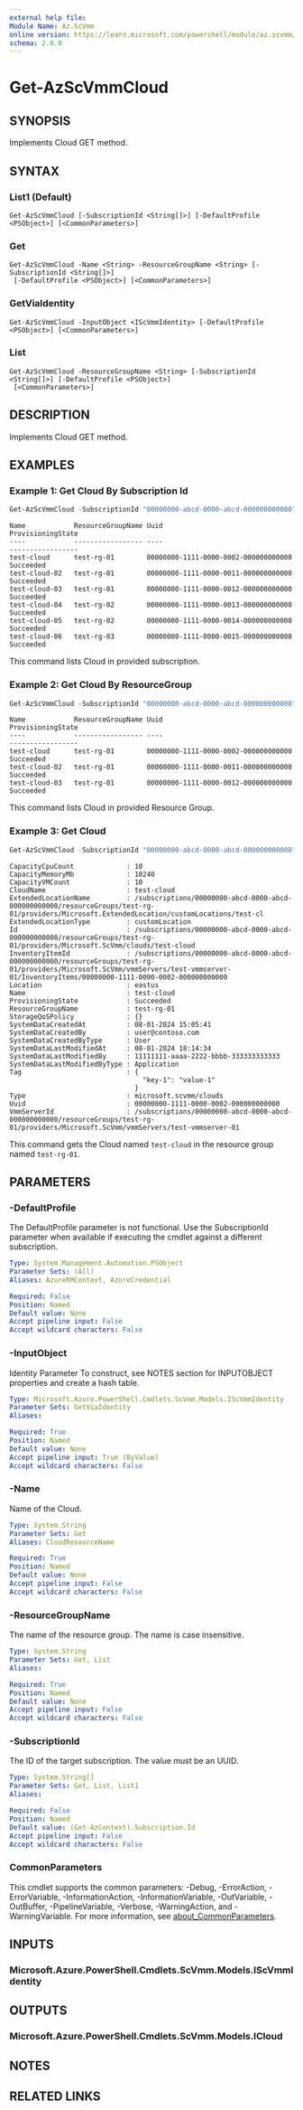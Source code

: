 ```yaml
---
external help file:
Module Name: Az.ScVmm
online version: https://learn.microsoft.com/powershell/module/az.scvmm/get-azscvmmcloud
schema: 2.0.0
---
```


# Get-AzScVmmCloud

## SYNOPSIS
Implements Cloud GET method.

## SYNTAX

### List1 (Default)
```
Get-AzScVmmCloud [-SubscriptionId <String[]>] [-DefaultProfile <PSObject>] [<CommonParameters>]
```

### Get
```
Get-AzScVmmCloud -Name <String> -ResourceGroupName <String> [-SubscriptionId <String[]>]
 [-DefaultProfile <PSObject>] [<CommonParameters>]
```

### GetViaIdentity
```
Get-AzScVmmCloud -InputObject <IScVmmIdentity> [-DefaultProfile <PSObject>] [<CommonParameters>]
```

### List
```
Get-AzScVmmCloud -ResourceGroupName <String> [-SubscriptionId <String[]>] [-DefaultProfile <PSObject>]
 [<CommonParameters>]
```

## DESCRIPTION
Implements Cloud GET method.

## EXAMPLES

### Example 1: Get Cloud By Subscription Id
```powershell
Get-AzScVmmCloud -SubscriptionId "00000000-abcd-0000-abcd-000000000000"
```

```output
Name            ResourceGroupName Uuid                                 ProvisioningState
----            ----------------- ----                                 -----------------
test-cloud      test-rg-01        00000000-1111-0000-0002-000000000000 Succeeded
test-cloud-02   test-rg-01        00000000-1111-0000-0011-000000000000 Succeeded
test-cloud-03   test-rg-01        00000000-1111-0000-0012-000000000000 Succeeded
test-cloud-04   test-rg-02        00000000-1111-0000-0013-000000000000 Succeeded
test-cloud-05   test-rg-02        00000000-1111-0000-0014-000000000000 Succeeded
test-cloud-06   test-rg-03        00000000-1111-0000-0015-000000000000 Succeeded
```

This command lists Cloud in provided subscription.

### Example 2: Get Cloud By ResourceGroup
```powershell
Get-AzScVmmCloud -SubscriptionId "00000000-abcd-0000-abcd-000000000000" -ResourceGroupName "test-rg-01"
```

```output
Name            ResourceGroupName Uuid                                 ProvisioningState
----            ----------------- ----                                 -----------------
test-cloud      test-rg-01        00000000-1111-0000-0002-000000000000 Succeeded
test-cloud-02   test-rg-01        00000000-1111-0000-0011-000000000000 Succeeded
test-cloud-03   test-rg-01        00000000-1111-0000-0012-000000000000 Succeeded
```

This command lists Cloud in provided Resource Group.

### Example 3: Get Cloud
```powershell
Get-AzScVmmCloud -SubscriptionId "00000000-abcd-0000-abcd-000000000000" -ResourceGroupName "test-rg-01" -Name "test-cloud"
```

```output
CapacityCpuCount             : 10
CapacityMemoryMb             : 10240
CapacityVMCount              : 10
CloudName                    : test-cloud
ExtendedLocationName         : /subscriptions/00000000-abcd-0000-abcd-000000000000/resourceGroups/test-rg-01/providers/Microsoft.ExtendedLocation/customLocations/test-cl
ExtendedLocationType         : customLocation
Id                           : /subscriptions/00000000-abcd-0000-abcd-000000000000/resourceGroups/test-rg-01/providers/Microsoft.ScVmm/clouds/test-cloud
InventoryItemId              : /subscriptions/00000000-abcd-0000-abcd-000000000000/resourceGroups/test-rg-01/providers/Microsoft.ScVmm/vmmServers/test-vmmserver-01/InventoryItems/00000000-1111-0000-0002-000000000000
Location                     : eastus
Name                         : test-cloud
ProvisioningState            : Succeeded
ResourceGroupName            : test-rg-01
StorageQoSPolicy             : {}
SystemDataCreatedAt          : 08-01-2024 15:05:41
SystemDataCreatedBy          : user@contoso.com
SystemDataCreatedByType      : User
SystemDataLastModifiedAt     : 08-01-2024 18:14:34
SystemDataLastModifiedBy     : 11111111-aaaa-2222-bbbb-333333333333
SystemDataLastModifiedByType : Application
Tag                          : {
                                 "key-1": "value-1"
                               }
Type                         : microsoft.scvmm/clouds
Uuid                         : 00000000-1111-0000-0002-000000000000
VmmServerId                  : /subscriptions/00000000-abcd-0000-abcd-000000000000/resourceGroups/test-rg-01/providers/Microsoft.ScVmm/vmmServers/test-vmmserver-01
```

This command gets the Cloud named `test-cloud` in the resource group named `test-rg-01`.

## PARAMETERS

### -DefaultProfile
The DefaultProfile parameter is not functional.
Use the SubscriptionId parameter when available if executing the cmdlet against a different subscription.

```yaml
Type: System.Management.Automation.PSObject
Parameter Sets: (All)
Aliases: AzureRMContext, AzureCredential

Required: False
Position: Named
Default value: None
Accept pipeline input: False
Accept wildcard characters: False
```

### -InputObject
Identity Parameter
To construct, see NOTES section for INPUTOBJECT properties and create a hash table.

```yaml
Type: Microsoft.Azure.PowerShell.Cmdlets.ScVmm.Models.IScVmmIdentity
Parameter Sets: GetViaIdentity
Aliases:

Required: True
Position: Named
Default value: None
Accept pipeline input: True (ByValue)
Accept wildcard characters: False
```

### -Name
Name of the Cloud.

```yaml
Type: System.String
Parameter Sets: Get
Aliases: CloudResourceName

Required: True
Position: Named
Default value: None
Accept pipeline input: False
Accept wildcard characters: False
```

### -ResourceGroupName
The name of the resource group.
The name is case insensitive.

```yaml
Type: System.String
Parameter Sets: Get, List
Aliases:

Required: True
Position: Named
Default value: None
Accept pipeline input: False
Accept wildcard characters: False
```

### -SubscriptionId
The ID of the target subscription.
The value must be an UUID.

```yaml
Type: System.String[]
Parameter Sets: Get, List, List1
Aliases:

Required: False
Position: Named
Default value: (Get-AzContext).Subscription.Id
Accept pipeline input: False
Accept wildcard characters: False
```

### CommonParameters
This cmdlet supports the common parameters: -Debug, -ErrorAction, -ErrorVariable, -InformationAction, -InformationVariable, -OutVariable, -OutBuffer, -PipelineVariable, -Verbose, -WarningAction, and -WarningVariable. For more information, see [about_CommonParameters](http://go.microsoft.com/fwlink/?LinkID=113216).

## INPUTS

### Microsoft.Azure.PowerShell.Cmdlets.ScVmm.Models.IScVmmIdentity

## OUTPUTS

### Microsoft.Azure.PowerShell.Cmdlets.ScVmm.Models.ICloud

## NOTES

## RELATED LINKS

